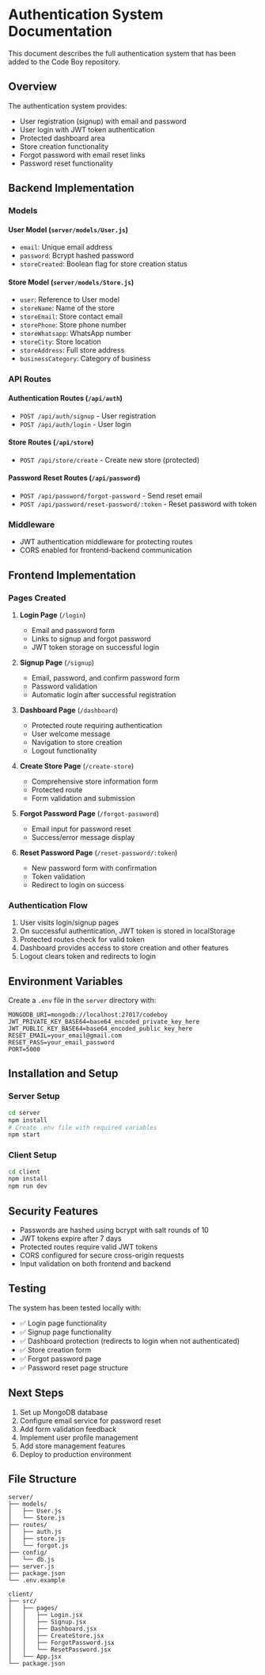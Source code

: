 # Authentication System Documentation

This document describes the full authentication system that has been added to the Code Boy repository.

## Overview

The authentication system provides:
- User registration (signup) with email and password
- User login with JWT token authentication
- Protected dashboard area
- Store creation functionality
- Forgot password with email reset links
- Password reset functionality

## Backend Implementation

### Models

#### User Model (`server/models/User.js`)
- `email`: Unique email address
- `password`: Bcrypt hashed password
- `storeCreated`: Boolean flag for store creation status

#### Store Model (`server/models/Store.js`)
- `user`: Reference to User model
- `storeName`: Name of the store
- `storeEmail`: Store contact email
- `storePhone`: Store phone number
- `storeWhatsapp`: WhatsApp number
- `storeCity`: Store location
- `storeAddress`: Full store address
- `businessCategory`: Category of business

### API Routes

#### Authentication Routes (`/api/auth`)
- `POST /api/auth/signup` - User registration
- `POST /api/auth/login` - User login

#### Store Routes (`/api/store`)
- `POST /api/store/create` - Create new store (protected)

#### Password Reset Routes (`/api/password`)
- `POST /api/password/forgot-password` - Send reset email
- `POST /api/password/reset-password/:token` - Reset password with token

### Middleware

- JWT authentication middleware for protecting routes
- CORS enabled for frontend-backend communication

## Frontend Implementation

### Pages Created

1. **Login Page** (`/login`)
   - Email and password form
   - Links to signup and forgot password
   - JWT token storage on successful login

2. **Signup Page** (`/signup`)
   - Email, password, and confirm password form
   - Password validation
   - Automatic login after successful registration

3. **Dashboard Page** (`/dashboard`)
   - Protected route requiring authentication
   - User welcome message
   - Navigation to store creation
   - Logout functionality

4. **Create Store Page** (`/create-store`)
   - Comprehensive store information form
   - Protected route
   - Form validation and submission

5. **Forgot Password Page** (`/forgot-password`)
   - Email input for password reset
   - Success/error message display

6. **Reset Password Page** (`/reset-password/:token`)
   - New password form with confirmation
   - Token validation
   - Redirect to login on success

### Authentication Flow

1. User visits login/signup pages
2. On successful authentication, JWT token is stored in localStorage
3. Protected routes check for valid token
4. Dashboard provides access to store creation and other features
5. Logout clears token and redirects to login

## Environment Variables

Create a `.env` file in the `server` directory with:

```env
MONGODB_URI=mongodb://localhost:27017/codeboy
JWT_PRIVATE_KEY_BASE64=base64_encoded_private_key_here
JWT_PUBLIC_KEY_BASE64=base64_encoded_public_key_here
RESET_EMAIL=your_email@gmail.com
RESET_PASS=your_email_password
PORT=5000
```

## Installation and Setup

### Server Setup
```bash
cd server
npm install
# Create .env file with required variables
npm start
```

### Client Setup
```bash
cd client
npm install
npm run dev
```

## Security Features

- Passwords are hashed using bcrypt with salt rounds of 10
- JWT tokens expire after 7 days
- Protected routes require valid JWT tokens
- CORS configured for secure cross-origin requests
- Input validation on both frontend and backend

## Testing

The system has been tested locally with:
- ✅ Login page functionality
- ✅ Signup page functionality
- ✅ Dashboard protection (redirects to login when not authenticated)
- ✅ Store creation form
- ✅ Forgot password page
- ✅ Password reset page structure

## Next Steps

1. Set up MongoDB database
2. Configure email service for password reset
3. Add form validation feedback
4. Implement user profile management
5. Add store management features
6. Deploy to production environment

## File Structure

```
server/
├── models/
│   ├── User.js
│   └── Store.js
├── routes/
│   ├── auth.js
│   ├── store.js
│   └── forgot.js
├── config/
│   └── db.js
├── server.js
├── package.json
└── .env.example

client/
├── src/
│   ├── pages/
│   │   ├── Login.jsx
│   │   ├── Signup.jsx
│   │   ├── Dashboard.jsx
│   │   ├── CreateStore.jsx
│   │   ├── ForgotPassword.jsx
│   │   └── ResetPassword.jsx
│   └── App.jsx
└── package.json
```


